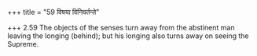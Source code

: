+++
title = "59 विषया विनिवर्तन्ते"

+++
2.59 The objects of the senses turn away from the abstinent man leaving
the longing (behind); but his longing also turns away on seeing the
Supreme.
